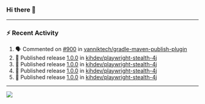 ### Hi there 👋

---

### :zap: Recent Activity

<!--START_SECTION:activity-->
1. 🗣 Commented on [#900](https://github.com/vanniktech/gradle-maven-publish-plugin/issues/900#issuecomment-2764706039) in [vanniktech/gradle-maven-publish-plugin](https://github.com/vanniktech/gradle-maven-publish-plugin)
2. 🚀 Published release [1.0.0](https://github.com/kihdev/playwright-stealth-4j/releases/tag/v1.0.0) in [kihdev/playwright-stealth-4j](https://github.com/kihdev/playwright-stealth-4j)
3. 🚀 Published release [1.0.0](https://github.com/kihdev/playwright-stealth-4j/releases/tag/v1.0.0) in [kihdev/playwright-stealth-4j](https://github.com/kihdev/playwright-stealth-4j)
4. 🚀 Published release [1.0.0](https://github.com/kihdev/playwright-stealth-4j/releases/tag/v1.0.0) in [kihdev/playwright-stealth-4j](https://github.com/kihdev/playwright-stealth-4j)
5. 🚀 Published release [1.0.0](https://github.com/kihdev/playwright-stealth-4j/releases/tag/v1.0.0) in [kihdev/playwright-stealth-4j](https://github.com/kihdev/playwright-stealth-4j)
<!--END_SECTION:activity-->

---

<!--
**fabriziofortino/fabriziofortino** is a ✨ _special_ ✨ repository because its `README.md` (this file) appears on your GitHub profile.

Here are some ideas to get you started:

- 🔭 I’m currently working on ...
- 🌱 I’m currently learning ...
- 👯 I’m looking to collaborate on ...
- 🤔 I’m looking for help with ...
- 💬 Ask me about ...
- 📫 How to reach me: ...
- 😄 Pronouns: ...
- ⚡ Fun fact: ...
-->
![](https://komarev.com/ghpvc/?username=fabriziofortino)
